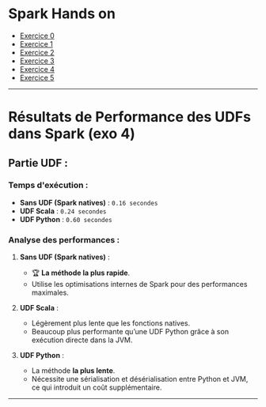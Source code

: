 # Spark Hands on

* [Exercice 0](exo0.md)
* [Exercice 1](exo1.md)
* [Exercice 2](exo2.md)
* [Exercice 3](exo3.md)
* [Exercice 4](exo4.md)
* [Exercice 5](exo5.md)

---

# Résultats de Performance des UDFs dans Spark (exo 4)

## **Partie UDF :**

### **Temps d'exécution :**
- **Sans UDF (Spark natives)** : `0.16 secondes`
- **UDF Scala** : `0.24 secondes`
- **UDF Python** : `0.60 secondes`

### **Analyse des performances :**
1. **Sans UDF (Spark natives)** :
    - 🏆 **La méthode la plus rapide**.
    - Utilise les optimisations internes de Spark pour des performances maximales.
    
2. **UDF Scala** :
    - Légèrement plus lente que les fonctions natives.
    - Beaucoup plus performante qu’une UDF Python grâce à son exécution directe dans la JVM.

3. **UDF Python** :
    - La méthode **la plus lente**.
    - Nécessite une sérialisation et désérialisation entre Python et JVM, ce qui introduit un coût supplémentaire.

---
